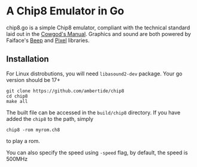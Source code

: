 # A Chip8 Emulator in Go

chip8.go is a simple Chip8 emulator, compliant with the technical standard laid out in the 
[Cowgod's Manual](http://devernay.free.fr/hacks/chip8/C8TECH10.HTM). Graphics and sound are both
powered by Faiface's [Beep](https://github.com/faiface/beep/) and [Pixel](https://github.com/faiface/pixel) libraries.

## Installation

For Linux distrobutions, you will need `libasound2-dev` package. Your go version should be 17+

```
git clone https://github.com/ambertide/chip8
cd chip8
make all
```

The built file can be accessed in the `build/chip8` directory. If you have added the `chip8` to the path, simply

```
chip8 -rom myrom.ch8
```

to play a rom.

You can also specify the speed using `-speed` flag, by default, the speed is 500MHz
